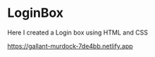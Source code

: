# LoginBox
Here I created a Login box using HTML and CSS

https://gallant-murdock-7de4bb.netlify.app
